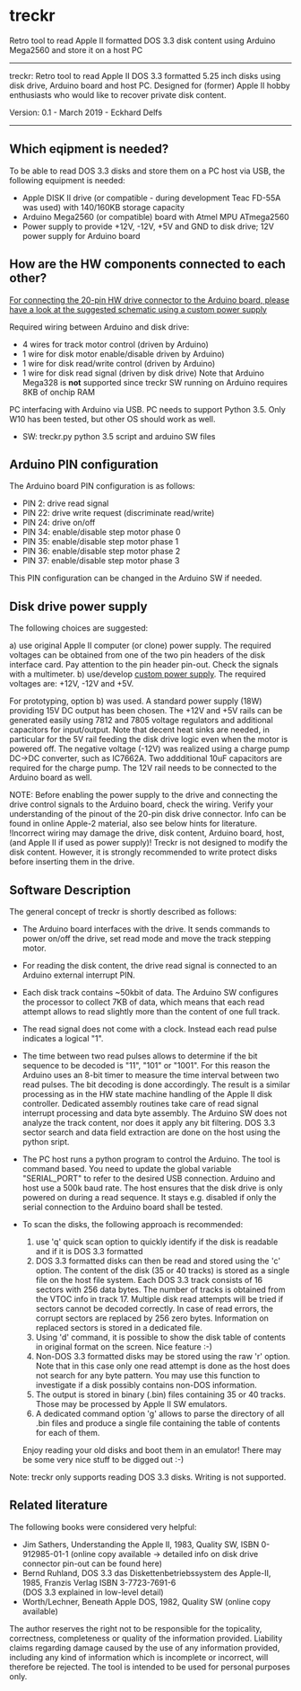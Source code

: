 # treckr
Retro tool to read Apple II formatted DOS 3.3 disk content using Arduino Mega2560 and store it on a host PC

------------------------------------------------------------------------------------------------------------------------------

  treckr: Retro tool to read Apple II DOS 3.3 formatted 5.25 inch disks using disk drive, Arduino board and host PC.
          Designed for (former) Apple II hobby enthusiasts who would like to recover private disk content.

  Version: 0.1  - March 2019 - Eckhard Delfs

------------------------------------------------------------------------------------------------------------------------------

## Which eqipment is needed?
To be able to read DOS 3.3 disks and store them on a PC host via USB, the following equipment is needed:
- Apple DISK II drive (or compatible - during development Teac FD-55A was used) with 140/160KB storage capacity
- Arduino Mega2560 (or compatible) board with Atmel MPU ATmega2560
- Power supply to provide +12V, -12V, +5V and GND to disk drive; 12V power supply for Arduino board

## How are the HW components connected to each other?
[For connecting the 20-pin HW drive connector to the Arduino board, please have a look at the suggested schematic using a custom power supply](schematic/treckr_schematic.pdf)

Required wiring between Arduino and disk drive: 
- 4 wires for track motor control (driven by Arduino)
- 1 wire for disk motor enable/disable driven by Arduino)
- 1 wire for disk read/write control (driven by Arduino)
- 1 wire for disk read signal (driven by disk drive)
Note that Arduino Mega328 is **not** supported since treckr SW running on Arduino requires 8KB of onchip RAM 

PC interfacing with Arduino via USB. PC needs to support Python 3.5. Only W10 has been tested, but other OS should work as well.
- SW: treckr.py python 3.5 script and arduino SW files

## Arduino PIN configuration
The Arduino board PIN configuration is as follows:

 - PIN 2:  drive read signal
 - PIN 22: drive write request (discriminate read/write)
 - PIN 24: drive on/off
 - PIN 34: enable/disable step motor phase 0
 - PIN 35: enable/disable step motor phase 1
 - PIN 36: enable/disable step motor phase 2
 - PIN 37: enable/disable step motor phase 3
  
 This PIN configuration can be changed in the Arduino SW if needed.
  
## Disk drive power supply  
The following choices are suggested:

a) use original Apple II computer (or clone) power supply. 
   The required voltages can be obtained from one of the two pin headers of the disk interface card.
   Pay attention to the pin header pin-out. Check the signals with a multimeter.
b) use/develop [custom power supply](schematic/treckr_schematic.pdf). The required voltages are: +12V, -12V and +5V. 
   
For prototyping, option b) was used. A standard power supply (18W) providing 15V DC output has been chosen. 
The +12V and +5V rails can be generated easily using 7812 and 7805 voltage regulators and additional capacitors for input/output. 
Note that decent heat sinks are needed, in particular for the 5V rail feeding the disk drive logic even when the motor is powered off.
The negative voltage (-12V) was realized using a charge pump DC->DC converter, such as IC7662A.
Two addditional 10uF capacitors are required for the charge pump.
The 12V rail needs to be connected to the Arduino board as well.

NOTE: Before enabling the power supply to the drive and connecting the drive control signals to the Arduino board, check the wiring.
      Verify your understanding of the pinout of the 20-pin disk drive connector. 
      Info can be found in online Apple-2 material, also see below hints for literature.
      !Incorrect wiring may damage the drive, disk content, Arduino board, host, (and Apple II if used as power supply)!
      Treckr is not designed to modify the disk content. However, it is strongly recommended to write protect disks before
      inserting them in the drive.

## Software Description
The general concept of treckr is shortly described as follows:
- The Arduino board interfaces with the drive. It sends commands to power on/off the drive, set read mode and move the track stepping motor.
- For reading the disk content, the drive read signal is connected to an Arduino external interrupt PIN.
- Each disk track contains ~50kbit of data. The Arduino SW configures the processor to collect 7KB of data, 
  which means that each read attempt allows to read slightly more than the content of one full track.
- The read signal does not come with a clock. Instead each read pulse indicates a logical "1". 
- The time between two read pulses allows to determine if the bit sequence to be decoded is "11", "101" or "1001". 
  For this reason the Arduino uses an 8-bit timer to measure the time interval between two read pulses. The bit decoding is done accordingly.
  The result is a similar processing as in the HW state machine handling of the Apple II disk controller.
  Dedicated assembly routines take care of read signal interrupt processing and data byte assembly.
  The Arduino SW does not analyze the track content, nor does it apply any bit filtering. 
  DOS 3.3 sector search and data field extraction are done on the host using the python sript.
  
- The PC host runs a python program to control the Arduino. The tool is command based. 
  You need to update the global variable "SERIAL_PORT" to refer to the desired USB connection.
  Arduino and host use a 500k baud rate.
  The host ensures that the disk drive is only powered on during a read sequence.
  It stays e.g. disabled if only the serial connection to the Arduino board shall be tested.
  
- To scan the disks, the following approach is recommended:
  1) use 'q' quick scan option to quickly identify if the disk is readable and if it is DOS 3.3 formatted
  2) DOS 3.3 formatted disks can then be read and stored using the 'c' option. 
     The content of the disk (35 or 40 tracks) is stored as a single file on the host file system.
     Each DOS 3.3 track consists of 16 sectors with 256 data bytes. The number of tracks is obtained from the VTOC info in track 17.
     Multiple disk read attempts will be tried if sectors cannot be decoded correctly.
     In case of read errors, the corrupt sectors are replaced by 256 zero bytes. Information on replaced sectors is stored in a dedicated file.
  3) Using 'd' command, it is possible to show the disk table of contents in original format on the screen. Nice feature :-)
  4) Non-DOS 3.3 formatted disks may be stored using the raw 'r' option. Note that in this case only one read attempt is done as the host 
     does not search for any byte pattern. You may use this function to investigate if a disk possibly contains non-DOS information. 
  5) The output is stored in binary (.bin) files containing 35 or 40 tracks. Those may be processed by Apple II SW emulators.
  6) A dedicated command option 'g' allows to parse the directory of all .bin files and 
     produce a single file containing the table of contents for each of them.
  
  Enjoy reading your old disks and boot them in an emulator! There may be some very nice stuff to be digged out :-)
  
Note: treckr only supports reading DOS 3.3 disks. Writing is not supported.

## Related literature
The following books were considered very helpful:
- Jim Sathers, Understanding the Apple II, 1983, Quality SW, ISBN 0-912985-01-1 
  (online copy available  -> detailed info on disk drive connector pin-out can be found here)
- Bernd Ruhland, DOS 3.3 das Diskettenbetriebssystem des Apple-II, 1985, Franzis Verlag ISBN 3-7723-7691-6  
  (DOS 3.3 explained in low-level detail)
- Worth/Lechner, Beneath Apple DOS, 1982, Quality SW
  (online copy available)

  
The author reserves the right not to be responsible for the topicality, correctness, completeness or quality of the information provided. 
Liability claims regarding damage caused by the use of any information provided, including any kind of information 
which is incomplete or incorrect, will therefore be rejected. The tool is intended to be used for personal purposes only. 
